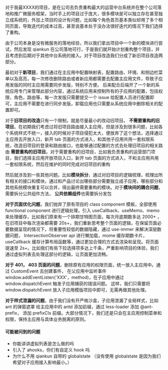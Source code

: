 对于我最XXXX的项目，是在公司去负责重构最大的运营中台系统并在整个公司落地和推广微服务框架，当时手上的项目过于庞大，很多模块是可以独立存在甚至独立成系统的，外加上项目的设计有问题，比如每个角色首页基本类似却用了多个相同页面，导致迭代的成本过高，甚至说基本处于没办法很好迭代的情况下我们选择了重构。

由于公司本身是没有微服务的落地经验，所以我们拿出项目中一个新的模块进行尝试，然后发现 qiankun 在公司落地可行，于是我们就开始计划重构整个项目，并且考虑到后期对于其他中台系统的接入。对于项目改造我们分成了新旧项目改造两部分。

最初对于**新项目**，我们通过在主应用中配置映射表，配置路由、环境、和侧边栏菜单以及高亮，每一次修改删除路由或者新应用都需要去配置主应用文件，导致子应用发版的同时主应用需要同步发版，特别不方便。
后来配合后端开了一个新的系统应用专门来管理此部分内容，通过系统应用来控制所有的子应用的配置，包括权限，角色，路由等，每一次发版只需要提交一个 issue 给配置人员进行配置即可，主应用不需要在进行同步发版，卸载应用也只需要从系统应用中删除相关的配置即可。

对于**旧项目的改造**只有一个限制，就是尽量最小的改动旧项目。
**不需要重构的旧项目**。在初期我们考虑过将旧项目路由接入主应用，但是涉及到很多问题，比如各个系统样式不统一，接入的时候对子项目侵犯太大，便放弃了这个想法，选择通过主应用去开放入口，新开 tab 页面的方式进入，和其他子应用共用一套权限系统，改造旧项目的登录和路由接口，也能够通过配置的方式去处理旧项目的相关路由
**需要重构的旧项目**。对于需要重构的旧项目，比如我负责重构的运营部门项目，我们选择主应用开放项目入口，新开 tab 页面的方式进入，不和主应用共用一套权限系统，然后在维护的同时完成对旧项目的重构

然后就涉及到一些其他问题。比如**模块拆分**，通过对旧项目的逻辑梳理，梳理出所有相关的接口和模块，通过和产品讨论出哪些部分需要独立成子应用，哪些部分和其他系统模块重复可以合并，得出最终需要重构的模块。对于**模块间的耦合问题**，需要拆分公共组件方法，
**公共依赖组件**也需要拆分发包

**对于页面优化问题**，我们抛弃了原有项目的 class component 模板，全部使用 functional component 进行逻辑处理，引入 useCallback、useMemo、memo 来处理缓存，比如我们原来有一个排期甘特图页面，每次月底期数多达 2000+ ，在旧项目中每次渲染都需要 20s+，我们重新思考整个页面的逻辑，在保留页面必要数据呈现的情况下，将重要性较低的数据隐藏，通过 use-immer 来解决深层数据问题， IntersectionObserver api 进行懒加载，mome 缓存期数卡片，useCallback 缓存计算布局函数等，通过更加合理的方式去渲染和呈现。将页面提速至 2s+。比如我们有些下拉选择项多达上千条，严重影响项目的体验，我们通过虚拟列表去处理这部分的逻辑，让页面更加流畅。

**对于 401， 403 页面的问题**，删除原有应用的权限页面，统一放入主应用中。通过 CustomEvent 去创建事件， 在父应用中监听事件 window.addEventListen('XXX'，method)，在子应用中通过 window.dispatchEvent 触发子应用捕获的错误问题。
这样，我们只需要将 window.dispatchEvent 放入子应用模版项目中即可，无需再做其他处理。

**对于样式泄漏的问题**，由于我们没有开严格沙盒，子应用泄漏了全局样式，比如 ant 的弹窗遮罩
给主应用中的 antd 添加前缀，通过 less-loader 添加 @ant-prefix， 添加 prefixCls 前缀。大部分情况下，我们还是只会在主应用控制菜单和权限，保持主应用与具体业务脱离的原则。

#### 可能被问到的问题
- 你能讲讲虚拟列表是怎么做的吗
- 引入了 ahooks，你们有自定义 hook 吗
- 为什么不用 qiankun 自带的 globalstate
（没有使用 globalstate 是因为我们希望对子应用接入影响最小。）
